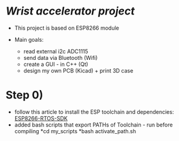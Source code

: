 # _Wrist accelerator project_

* This project is based on ESP8266 module
* Main goals:
 
    * read external i2c ADC1115
    * send data via Bluetooth (Wifi)
    * create a GUI - in C++ (Qt)
    * design my own PCB (Kicad) +  print 3D case

# Step 0)

* follow this article to install the ESP toolchain and dependencies: [ESP8266-RTOS-SDK](https://docs.espressif.com/projects/esp8266-rtos-sdk/en/latest/get-started/linux-setup.html)
* added bash scripts that export PATHs of Toolchain - run before compiling
    *cd my_scripts
    *bash activate_path.sh
